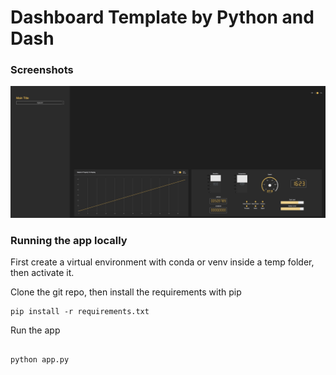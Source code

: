 # Dashboard Template by Python and Dash

### Screenshots

![Satellite Dashboard](screenshots/screenshot.png)

### Running the app locally

First create a virtual environment with conda or venv inside a temp folder, then activate it.

Clone the git repo, then install the requirements with pip

```
pip install -r requirements.txt

```

Run the app

```

python app.py

```
